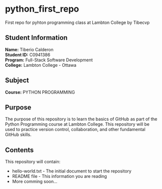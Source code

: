 # python_first_repo
First repo for pyhton programming class at Lambton College by Tibecvp

## Student Information
**Name:** Tiberio Calderon  
**Student ID:** C0941386  
**Program:** Full-Stack Software Development  
**College:** Lambton College - Ottawa  

## Subject
**Course:** PYTHON PROGRAMMING  

## Purpose
The purpose of this repository is to learn the basics of GitHub as part of the Python Programming course at Lambton College. This repository will be used to practice version control, collaboration, and other fundamental GitHub skills.

## Contents
This repository will contain:
- hello-world.txt - The initial document to start the repository
- README file - This information you are reading
- More comming soon...